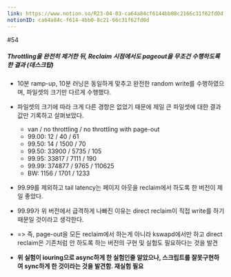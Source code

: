 ```yaml
---
link: https://www.notion.so/R23-04-03-ca64a84cf6144bb08c2166c31f62fd0d
notionID: ca64a84c-f614-4bb0-8c21-66c31f62fd0d
---
```

#54
##### Throttling을 완전히 제거한 뒤, Reclaim 시점에서도 pageout을 무조건 수행하도록 한 결과 (데스크탑)
- 10분 ramp-up, 10분 러닝은 동일하게 맞추고 완전한 random write를 수행하였으며, 파일셋의 크기만 다르게 수행했다.
- 파일셋의 크기에 따라 크게 다른 경향은 없었기 때문에 제일 큰 파일셋에 대한 결과 값만 기록하고 살펴보았다.
	- van / no throttling / no throttling with page-out
	- 99.00: 12 / 40 / 61
	- 99.50: 14 / 1500 / 70
	- 99.50: 33900 / 5735 / 105
	- 99.95: 33817 / 7111 / 190
	- 99.99: 374877 / 9765 / 110625
	- BW: 1156 / 1701 / 1233
- 99.99를 제외하고 tail latency는 페이지 아웃을 reclaim에서 하도록 한 버전이 제일 좋았다.
- 99.99가 위 버전에서 급격하게 나빠진 이유는 direct reclaim이 직접 write를 하기 때문일 것이라고 생각한다.
- => 즉, page-out을 모든 reclaim에서 하는게 아니라 kswapd에서만 하고 direct reclaim은 기존처럼 안 하도록 하는 버전의 구현 및 실험도 필요하다는 것을 발견

- **위 실험이 iouring으로 async하게 한 실험인줄 알았으나, 스크립트를 잘못구현하여 sync하게 한 것이라는 것을 발견함. 재실험 필요**